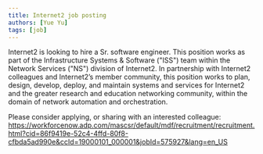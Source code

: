 ```yaml
---
title: Internet2 job posting
authors: [Yue Yu]
tags: [job]
---
```


Internet2 is looking to hire a Sr. software engineer. This position works as part of the Infrastructure Systems & Software ("ISS") team within the Network Services ("NS") division of Internet2. In partnership with Internet2 colleagues and Internet2’s member community, this position works to plan, design, develop, deploy, and maintain systems and services for Internet2 and the greater research and education networking community, within the domain of network automation and orchestration.
 
Please consider applying, or sharing with an interested colleague:
https://workforcenow.adp.com/mascsr/default/mdf/recruitment/recruitment.html?cid=86f9419e-52c4-4ffd-80f8-cfbda5ad990e&ccId=19000101_000001&jobId=575927&lang=en_US
 
